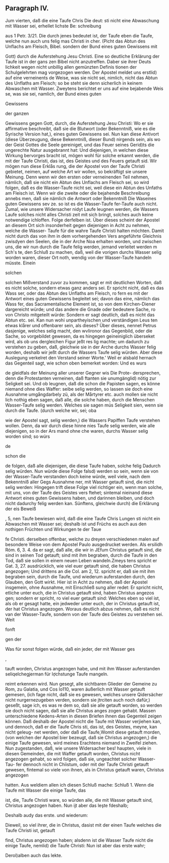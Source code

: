 

<!-- Seite 580 -->
Paragraph IV.
-------------

Jum vierten, daß die eine Taufe Chris Die deut: sti nicht eine Abwaschung mit Wasser sei, erhellet lichste Be: schreibung

aus 1 Petr. 3/21. Die durch jenes bedeutet ist, der Taufe eben die Taufe, welche nun auch uns felig mas Christi in cher. (Picht das Abtun des Unflachs am Fleisch, Bibel. sondern der Bund eines guten Gewissens mit

Gott) durch die Auferstehung Jesu Christi. Eine so deutliche Erklärung der Taufe ist in der gans zen Bibel nicht anzutreffen. Daber sie ihrer Deuts lichkeit wegen nicht unbillig allen gemünzten Definis tionen der Schulgelehrten mag vorgezogen werden. Der Apostel meldet uns erstlid) auf eine verneinents de Weise, was sie nicht sei, nimlich, nicht das Abtun des Unflaths am Fleisch; so be steht sie denn sicherlich in keinem Abwaschen mit Wasser. Zweytens berichtet er uns auf eine bejabende Weis se, was sie sei, namlich, der Bund eines guten

Gewissens

der ganzen
<!-- Seite 581 -->
Gewissens gegen Gott, durch, die Auferstehung Jesu Christi: Wo er sie affirmative beschreibt, daß sie die Blutwort (oder Bekenntniß, wie es die Syrische Version hat,), eines guten Gewissens sei. Nun kan diese Antivort (diese Überzeugung, diese Bekenntniß, dieser Bund) nirgends sein, als wo der Geist Gottes die Seele gereiniget, und das Feuer seines Gerid)ts die ungerechte Natur ausgebrannt hat: Und diejenigen, in welchen diese Wirkung bervorges bracht ist, mögen wohl für solche erkannt werden, die mit der Taufe Christi, das ist, des Geistes und des Feuers getauft sid. Wir mögen nun diese Erklås rung, die der Apostel von der Taufe Christi gebietet, neimen, auf welche Art wir wollen, so bekräftigt sie unsere Meinung. Denn wenn wir den ersten oder verneinenden Teil nehmen, nämlich, daß sie nicht ein Abtun des Unflachs am Fleisch sei, so wird folgen, daß es die Wasser-Taufe nicht sei, weil diese ein Abtun des Unfaths am Fleisch ist. Wenn wir die zweite oder die bejahende Beschreibung annebs men, daß sie nämlich die Antwort oder Bekenntniß Die Waseines guten Gewissens sev ze. so ist es die Wasser-Taufe fer-Taufe auch nicht. Zumal, wie unsere Widersacher nidyt Laufe leugnen werden, die Wassers Laufe solches nicht alles Christi zeit mit sich bringt, solches auch keine notwendige ichloffen. Folge derfelben ist. Über dieses scheint der Apostel an diesem Ort sich insonderheit gegen diejenigen in Acht zu nehmen, welche die Wasser- Taufe für die wahre Taufe Christi halten möchten. Damit nicht durch das von ihm in dem vorhergehenden Vers angeführte Gleichnis zwisdyen den Seelen, die in der Arche Noa erhalten worden, und zwischen uns, die wir nun durch die Taufe felig werden, jemand verleitet werden m Sch's te, den Schluß zu machen, daß, weil die vorigen durchs Wasser selig worden waren, dieser Ort noth, wendig von der Wasser-Taufe handeln müsste. Einein

solchen
<!-- Seite 582 -->

solchen Mißverstand zuvor zu kommen, sagt er mit deutlichen Worten, daß es nicht solche, sondern etwas ganz anders sei. Er spricht nicht, daß es das Wass ser, oder das Abtun des Unflaths am Fleisch, ro fern es mit der Antwort eines guten Gewissens begleitet sei; davon das eine, nämlich das Wass fer, das Sacramentalische Element ist, so von dem Kirchen-Diener dargereicht würde; und das andere die Gnade oder bedeutere Sache, ro von Christo mitgeteilt würde: Sondern er sagt deutlich, daß es nicht das Abtun etc. sei. Kan nun wohi unpartheyischen und verständigen Leus ten etwas klårer und offenbarer sein, als dieses? Über dieses, nennet Petrus dasjenige, welches selig macht, den wvlironor das Gegenbild, oder die Sache, so vorgebildet gewesen, da es hingegen geineiniglich überseket wird, als ob uns dergleichen Figur jeßt res lig machte; um dadurch zu verstehen zu geben, daß, gleichwie sie in der Arche durchs Wasser felig worden, deshalb wir jeßt durch die Wassers Taufe selig würden. Aber diese Auslegung verkelret den Verstand seiner Worte.' Weil er alsbald hernach das Gegenteil sagt, wie schon oben bemerket worden: Und es wurs

de gleidfals der Meinung aller unserer Gegner wis Die Prote- dersprechen, denn die Protestanten verneinen, daß ftanten sie unumgänglid) nötig zur Seligkeit sei. Und ob leugnen, daß die schon die Papisten sagen, es könne niemand ohne dies Waffer: seibe selig werden, so lassen sie doch eine Ausnahme umgångdarbely zü, als der Mårtyrer etc. auch mollen sie nicht lich nothig eben sagen, daß alle, die solche haben, durch die Menschen Wasser-Taufe selig werden. Welches sie sagen mús Seligkeit sien, wenn sie durch die Taufe. (durch welche wir, sei; oba

wie der Apostel sagt, selig werden,) die Wassers Papiffen Taufe verstehen wollen. Denn, da wir durch diese hinne nies Taufe selig werden, wie alle diejenigen, so in der Ars mand ohne che waren, durchs Wasser selig worden sind; so wúrs

de

schon die

<!-- Seite 583 -->

de folgen, daß alle diejenigen, die diese Taufe haben, solche felig Dadurch selig würden. Nun würde diese Folge falsd) werden so sein, wenn sie von der Wasser-Taufe verstanden doch keine würde, weil viele, nach dem Bekenntniß aller Gegs Ausnahme ner, mit Wasser getauft sind, die nicht selig werden: Hingegen trift diese Folge viel richtiger ein, wenn man solche, mit uns, von der Taufe des Geistes vers ftehet; sintemal nieinand diese Antwort eines guten Gewissens haben, und darinnen bleiben, und doch nicht dadurchy felig werden kan. Sünftens, gleichwie durch) die Erklärung der eis Beweiß

, 5, nen Taufe bewiesen wird, daß die eine Taufe Chris Lungen sti nicht ein Abwaschen mit Wasser sei; deshalb ist und Früchs es auch aus den nothigen Früchten und Wirkungen te der Taue

fe Christi. derselben offenbar, welche zu dreyen verschiedenen malen auf besondere Weise von dem Apostel Paulo ausgedrucket werden. Als ersilidh Róm. 6, 3. 4. da er sagt, daß alle, die wir in JEfum Christus getauft sind, die sind in seinen Tod getauft; sind mit ihm begraben, durch die Taufe in den Tod, daß sie sollen in einem neuen Leben wandeln.Zmeys tens spricht er Gat. 3, 27. ausdrücklich, wie viel euer getauft sind, die haben Christus angezogen; Und drittens an die Col. am 2, 12. spricht er, daß sie mit ihm begraben sein, durch die Taufe, und wiederum auferstanden durch, den Glauben, den Gott wirkt. Hier ist in Acht zu nehmen, daß der Apostel insgemein, ohne Ausnahme, mit Einschließ sung aller redet: Er spricht nicht, etliche unter euch, die in Christus getauft sind, haben Christus angezos gen; sondern er spricht, ro viel euer getauft sind: Welches eben so viel ist, als ob er gesagt hatte, ein jedweder unter euch, der in Christus getauft ist, der hat Christus angezogen. Woraus deutlich abzus nehmen, daß es nicht van der Wasser-Taufe, sondern von der Taufe des Geistes zu verstehen sei. Weit

fonft



gen der
<!-- Seite 584 -->
Was für sonst folgen würde, daß ein jeder, der mit Wasser ges

,

tauft worden, Christus angezogen habe, und mit ihm Wasser auferstanden seliqelchegjerman für lợchstunge Taufe mangeln.

reimt erkennen wird. Nun gesegt, alle sichtbaren
Glieder der Gemeine zu Rom, zu Galatia, und Cos
lo110, waren äußerlich mit Wasser getauft gemesen,
(ich fage nicht, daß sie es gewesen, welches unsere
Qidersächer nicht nurgernezugeben verden, sondern
sie jtrciten auch noch dafür,) geseßt, sage ich, es was
re dem so, daß sie alle getauft worden, so werden
sie doch nicht sagen, daß sie alle Christus anges
zogen gehabt. Massen unterschiedene Kedens-Arten
in diesen Briefen ihnen das Gegenteil zeigen können.
Daß deshalb der Apostel nicht die Taufe mit Wasser
verjiehen kan, und dennoch, daß er die Taufe Chris
sti, das ist, des Geistes, meyne, kan nicht geleug-
net werden, oder daß die Taufe,Womit diese getauft
morden, (von welchen der Apostel bier bezeugt, daß
sie Christus angezogen,) die einige Taufe gewesen,
wird meines Erachtens niemand in Zweifel ziehen.
Nun zugestanden, daß, wie unsere Widersacher bes!
haupten, viele in diesen Gemeinden, die mit Waffer
getauft worden, Christus nicht angezogen gehabt, so
wird folgen, daß sie, ungeachtet solcher Wasser-Tau-
fer dennoch nicht in Chỉistum, oder mit der Taufe
 Christi getauft gewesen, fintemal so viele von ihnen,
als in Christus getauft waren, Christus angezogen

hatten. Aus weldiem allen ich diesen Schluß mache: Schluß 1. Wenn die Taufe mit Wasser die einige Taufe, das

ist, die, Taufe Christi ware, so würden alle, die mit Wasser getauft sind, Christus angezogen haben. Nun ijt aber das leşte fdeshalb;

Deshalb
 audy das erste. und wiederum:

Dieweil, so viel ihrer, die in Christus, dasist mit der einen Taufe welches die Taufe Christi ist, getauft
<!-- Seite 585 -->

find, Christus angezogen haben; alsdenn ist die
Wasser Taufe nicht die einige Taufe, nemlid) die
Taufe Christi:
  Nun ist aber das erste wahr;

  Derol)alben auch das lekte.
